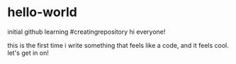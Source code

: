 # hello-world
initial github learning #creatingrepository
hi everyone!

this is the first time i write something that feels like a code, and it feels cool.
let's get in on!
